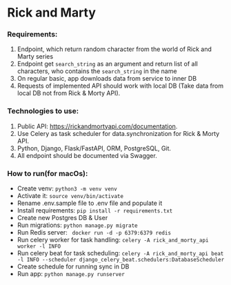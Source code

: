 # Rick and Marty

### Requirements:
1. Endpoint, which return random character from the world of Rick and Marty series
2. Endpoint get `search_string` as an argument and return list of all characters, who contains the `search_string` in the name
3. On regular basic, app downloads data from  service to inner DB
4. Requests of implemented API should work with local DB                                                (Take data from local DB not from Rick & Morty API).

### Technologies to use:
1. Public API: https://rickandmortyapi.com/documentation.
2. Use Celery as task scheduler for data.synchronization for Rick & Morty API.
3. Python, Django, Flask/FastAPI, ORM, PostgreSQL, Git.
4. All endpoint should be documented via Swagger.

### How to run(for macOs):
- Create venv: `python3 -m venv venv`
- Activate it: `source venv/bin/activate`
- Rename .env.sample file to .env file and populate it
- Install requirements: `pip install -r requirements.txt`
- Create new Postgres DB & User
- Run migrations: `python manage.py migrate`
- Run Redis server: ` docker run -d -p 6379:6379 redis`
- Run celery worker for task handling: `celery -A rick_and_morty_api worker -l INFO`
- Run celery beat for task scheduling: `celery -A rick_and_morty_api beat -l INFO --scheduler django_celery_beat.schedulers:DatabaseScheduler`
- Create schedule for running sync in DB
- Run app: `python manage.py runserver`
